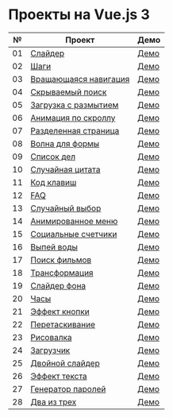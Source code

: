 # Проекты на Vue.js 3

| №  | Проект                                                                                                     | Демо                                                  |
| -- | ---------------------------------------------------------------------------------------------------------- | ----------------------------------------------------- |
| 01 | [Слайдер](https://github.com/inteltone/Vue.js-3-projects/tree/master/01-expanding-cards)                   | [Демо](https://inteltone.ru/vue/expanding-cards/)     |
| 02 | [Шаги](https://github.com/inteltone/Vue.js-3-projects/tree/master/02-progress-steps)                       | [Демо](https://inteltone.ru/vue/progress-steps/)      |
| 03 | [Вращающаяся навигация](https://github.com/inteltone/Vue.js-3-projects/tree/master/03-rotating-navigation) | [Демо](https://inteltone.ru/vue/rotating-navigation/) |
| 04 | [Скрываемый поиск](https://github.com/inteltone/Vue.js-3-projects/tree/master/04-hidden-search-widget)     | [Демо](https://inteltone.ru/vue/hidden-search/)       |
| 05 | [Загрузка с размытием](https://github.com/inteltone/Vue.js-3-projects/tree/master/05-blurry-loading)       | [Демо](https://inteltone.ru/vue/blurry-loading/)      |
| 06 | [Анимация по скроллу](https://github.com/inteltone/Vue.js-3-projects/tree/master/06-scroll-animation)      | [Демо](https://inteltone.ru/vue/scroll-animation/)    |
| 07 | [Разделенная страница](https://github.com/inteltone/Vue.js-3-projects/tree/master/07-split-landing-page)   | [Демо](https://inteltone.ru/vue/split-page/)          |
| 08 | [Волна для формы](https://github.com/inteltone/Vue.js-3-projects/tree/master/08-form-wave)                 | [Демо](https://inteltone.ru/vue/form-wave/)           |
| 09 | [Список дел](https://github.com/inteltone/Vue.js-3-projects/tree/master/09-todo-list)                      | [Демо](https://inteltone.ru/vue/todo-list/)           |
| 10 | [Случайная цитата](https://github.com/inteltone/Vue.js-3-projects/tree/master/10-quotes)                   | [Демо](https://inteltone.ru/vue/quotes/)              |
| 11 | [Код клавиш](https://github.com/inteltone/Vue.js-3-projects/tree/master/11-event-keycodes)                 | [Демо](https://inteltone.ru/vue/event-keycodes/)      |
| 12 | [FAQ](https://github.com/inteltone/Vue.js-3-projects/tree/master/12-faq)                                   | [Демо](https://inteltone.ru/vue/faq/)                 |
| 13 | [Случайный выбор](https://github.com/inteltone/Vue.js-3-projects/tree/master/13-random-choice-picker)      | [Демо](https://inteltone.ru/vue/random-choice-picker/)|
| 14 | [Анимированное меню](https://github.com/inteltone/Vue.js-3-projects/tree/master/14-animated-navigation)    | [Демо](https://inteltone.ru/vue/animated-navigation/) |
| 15 | [Социальные счетчики](https://github.com/inteltone/Vue.js-3-projects/tree/master/15-counters)              | [Демо](https://inteltone.ru/vue/counters/)            |
| 16 | [Выпей воды](https://github.com/inteltone/Vue.js-3-projects/tree/master/16-drink-water)                    | [Демо](https://inteltone.ru/vue/drink-water/)         |
| 17 | [Поиск фильмов](https://github.com/inteltone/Vue.js-3-projects/tree/master/17-movie-app)                   | [Демо](https://inteltone.ru/vue/movie-app/)           |
| 18 | [Трансформация](https://github.com/inteltone/Vue.js-3-projects/tree/master/18-perspective-playground)      | [Демо](https://inteltone.ru/vue/transform/)           |
| 19 | [Слайдер фона](https://github.com/inteltone/Vue.js-3-projects/tree/master/19-background-slider)            | [Демо](https://inteltone.ru/vue/background-slider/)   |
| 20 | [Часы](https://github.com/inteltone/Vue.js-3-projects/tree/master/20-theme-clock)                          | [Демо](https://inteltone.ru/vue/theme-clock/)         |
| 21 | [Эффект кнопки](https://github.com/inteltone/Vue.js-3-projects/tree/master/21-button-ripple-effect)        | [Демо](https://inteltone.ru/vue/button-ripple-effect/)|
| 22 | [Перетаскивание](https://github.com/inteltone/Vue.js-3-projects/tree/master/22-drag-n-drop)                | [Демо](https://inteltone.ru/vue/drag-n-drop/)         |
| 23 | [Рисовалка](https://github.com/inteltone/Vue.js-3-projects/tree/master/23-drawing-app)                     | [Демо](https://inteltone.ru/vue/drawing-app/)         |
| 24 | [Загрузчик](https://github.com/inteltone/Vue.js-3-projects/tree/master/24-kinetic-loader)                  | [Демо](https://inteltone.ru/vue/kinetic-loader/)      |
| 25 | [Двойной слайдер](https://github.com/inteltone/Vue.js-3-projects/tree/master/25-double-slider)             | [Демо](https://inteltone.ru/vue/double-slider/)       |
| 26 | [Эффект текста](https://github.com/inteltone/Vue.js-3-projects/tree/master/26-auto-text-effect)            | [Демо](https://inteltone.ru/vue/auto-text-effect/)    |
| 27 | [Генератор паролей](https://github.com/inteltone/Vue.js-3-projects/tree/master/27-password-generator)      | [Демо](https://inteltone.ru/vue/password-generator/)  |
| 28 | [Два из трех](https://github.com/inteltone/Vue.js-3-projects/tree/master/28-good-cheap-fast)               | [Демо](https://inteltone.ru/vue/good-cheap-fast/)     |



